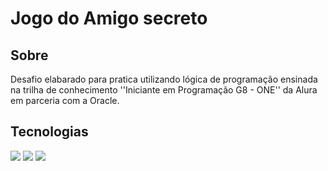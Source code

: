 <h1>Jogo do Amigo secreto</h1>

<h2> Sobre</h2>
<p>Desafio elabarado para pratica utilizando lógica de programação ensinada na trilha de conhecimento ''Iniciante em Programação G8 - ONE'' da Alura em parceria com a Oracle.</p>

## Tecnologias
<div>
  <img src="https://img.shields.io/badge/HTML-239120?style=for-the-badge&logo=html5&logoColor=white">
  <img src="https://img.shields.io/badge/CSS-239120?&style=for-the-badge&logo=css3&logoColor=white">
  <img src="https://img.shields.io/badge/JavaScript-F7DF1E?style=for-the-badge&logo=javascript&logoColor=black">
</div>


